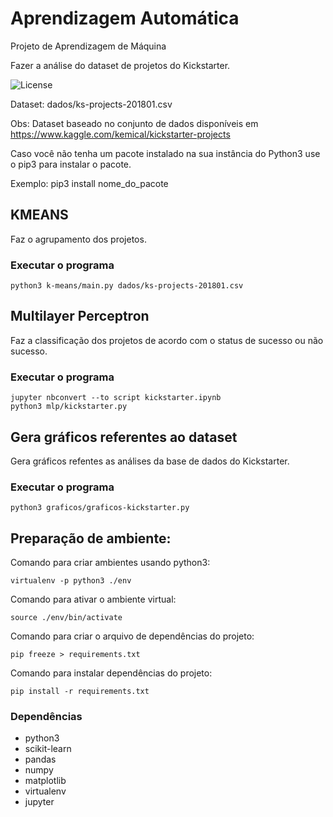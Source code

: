 # Aprendizagem Automática

Projeto de Aprendizagem de Máquina

Fazer a análise do dataset de projetos do Kickstarter.

![License](https://img.shields.io/badge/License-BSD%202--Clause-orange.svg) 

Dataset: dados/ks-projects-201801.csv

Obs: Dataset baseado no conjunto de dados disponíveis em https://www.kaggle.com/kemical/kickstarter-projects

Caso você não tenha um pacote instalado na sua instância do Python3 use o pip3 para instalar o pacote.

Exemplo: pip3 install nome_do_pacote

## KMEANS
 Faz o agrupamento dos projetos.

### Executar o programa
```
python3 k-means/main.py dados/ks-projects-201801.csv
```
## Multilayer Perceptron
  Faz a classificação dos projetos de acordo com o status de sucesso ou não sucesso.

### Executar o programa
```
jupyter nbconvert --to script kickstarter.ipynb
python3 mlp/kickstarter.py
```
## Gera gráficos referentes ao dataset
   Gera gráficos refentes as análises da base de dados do Kickstarter.

### Executar o programa
```
python3 graficos/graficos-kickstarter.py
```
## Preparação de ambiente:

Comando para criar ambientes usando python3:
```
virtualenv -p python3 ./env
```
Comando para ativar o ambiente virtual:
```
source ./env/bin/activate
```
Comando para criar o arquivo de dependências do projeto:
```
pip freeze > requirements.txt
```
Comando para instalar dependências do projeto:
```
pip install -r requirements.txt
```
### Dependências
 - python3
 - scikit-learn
 - pandas
 - numpy
 - matplotlib
 - virtualenv
 - jupyter
